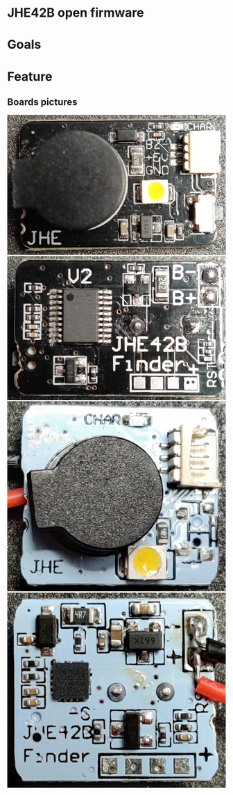 # JHE42B open firmware

# Goals

# Feature

## Boards pictures
![JHE42B front](/img/JHE42B_front.jpg)
![JHE42B back](/img/JHE42B_back.jpg)
![JHE42B_S front](/img/JHE42B_S_front.jpg)
![JHE42B_S back](/img/JHE42B_S_back.jpg)